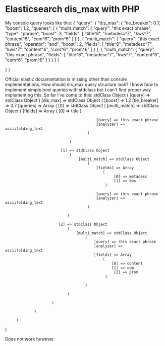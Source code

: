 
# Elasticsearch dis_max with PHP

My console query looks like this:
{
  "query": {
    "dis_max": {
      "tie_breaker": 0.7,
      "boost": 1.2,
      "queries": [
        {
          "multi_match": {
            "query": "this exact phrase",
            "type": "phrase",
            "boost": 3,
            "fields": [
              "title^8",
              "metadesc^7", "kws^7", 
              "content^6", "com^6", "prom^6"
            ]
          }
        },
        {
          "multi_match": {
            "query": "this exact phrase",
            "operator": "and",
            "boost": 2,
            "fields": [
              "title^8",
              "metadesc^7", "kws^7", 
              "content^6", "com^6", "prom^6"
            ]
          }
        },
        {
          "multi_match": {
            "query": "this exact phrase",
            "fields": [
              "title^8",
              "metadesc^7", "kws^7", 
              "content^6", "com^6", "prom^6"
            ]
          }
        }
      ]
    }
    
  }
}

Official elastic documantation is missing other than console implementations. How should dis_max query structure look? I know how to implement simple bool queries with stdclass but I can't find proper way implementing this.
So far I've come to this:
stdClass Object
(
    [query] => stdClass Object
         (
             [dis_max] => stdClass Object
                (
                     [boost] => 1.2
                     [tie_breaker] => 0.7
                     [queries] => Array
                         (
                             [0] => stdClass Object
                                 (
                                     [multi_match] => stdClass Object
                                         (
                                            [fields] => Array
                                                 (
                                                     [0] => title
                                                 )
 
                                             [query] => this exact phrase
                                             [analyzer] => asciifolding_text
                                         )
 
                                 )
 
                             [1] => stdClass Object
                                 (
                                     [multi_match] => stdClass Object
                                         (
                                             [fields] => Array
                                                (
                                                     [0] => metadesc
                                                     [1] => kws
                                                 )
 
                                             [query] => this exact phrase
                                             [analyzer] => asciifolding_text
                                         )
 
                                )

                            [2] => stdClass Object
                                (
                                    [multi_match] => stdClass Object
                                        (
                                            [query] => this exact phrase
                                            [analyzer] => asciifolding_text
                                            [fields] => Array
                                                (
                                                    [0] => content
                                                    [1] => com
                                                     [2] => prom
                                                 )
 
                                        )
 
                                )
 
                         )
 
                 )
 
         )
 
 )

Does not work however.

        